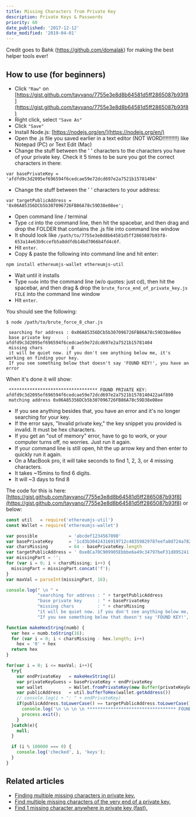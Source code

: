 ```yaml
---
title: Missing Characters from Private Key
description: Private Keys & Passwords
priority: 60
date_published: '2017-12-12'
date_modified: '2019-04-01'
---
```


Credit goes to Bahk (<https://github.com/domalak>) for making the best helper tools ever!

## How to use (for beginners)

* Click `"Raw"` on [https://gist.github.com/tayvano/7755e3e8d8b64581d5ff2865087b93f8](https://gist.github.com/tayvano/7755e3e8d8b64581d5ff2865087b93f8)
* Right click, select `"Save As"`
* Click `"Save"`
* Install Node.js: [https://nodejs.org/en/](https://nodejs.org/en/)
* Open the .js file you saved earlier in a text editor (NOT WORD!!!!!!!!!!) like Notepad (PC) or Text Edit (Mac)
* Change the stuff between the ' ' characters to the characters you have of your private key. Check it 5 times to be sure you got the correct characters in there:

`var basePrivateKey = 'afdfd9c3d2095ef696594f6cedcae59e72dcd697e2a7521b15781404'`

* Change the stuff between the ' ' characters to your address:

`var targetPublicAddress = '0x06A85356DCb5b307096726FB86A78c59D38e08ee';`

* Open command line / terminal
* Type `cd` into the command line, then hit the spacebar, and then drag and drop the FOLDER that contains the .js file into command line window
* It should look like `/path/to/7755e3e8d8b64581d5ff2865087b93f8-653a14e63b9ccefb5a8ddfdb14bd7066b4fd4c6f`.
* Hit `enter`.
* Copy & paste the following into command line and hit enter:

`npm install ethereumjs-wallet ethereumjs-util`

* Wait until it installs
* Type `node` into the command line (w/o quotes: just cd), then hit the spacebar, and then drag & drop the `brute_force_end_of_private_key.js FILE` into the command line window
* Hit `enter`.

You should see the following:

```text
$ node /path/to/brute_force_8_char.js

 searching for address : 0x06A85356DCb5b307096726FB86A78c59D38e08ee
 base private key      : afdfd9c3d2095ef696594f6cedcae59e72dcd697e2a7521b15781404
 missing chars         : 8
 it will be quiet now. if you don't see anything below me, it's working on finding your key.
 If you see something below that doesn't say 'FOUND KEY!', you have an error
```

When it's done it will show:

```text
 ********************************** FOUND PRIVATE KEY: afdfd9c3d2095ef696594f6cedcae59e72dcd697e2a7521b1578140422a4f890
 matching address 0x06A85356DCb5b307096726FB86A78c59D38e08ee
```

* If you see anything besides that, you have an error and it's no longer searching for your key.
* If the error says, "Invalid private key," the key snippet you provided is invalid. It must be hex characters.
* If you get an "out of memory" error, have to go to work, or your computer turns off, no worries. Just run it again.
* If your command line is still open, hit the up arrow key and then enter to quickly run it again.
* On a MacBook pro, it will take seconds to find 1, 2, 3, or 4 missing characters.
* It takes ~15mins to find 6 digits.
* It will ~3 days to find 8

The code for this is here: [https://gist.github.com/tayvano/7755e3e8d8b64581d5ff2865087b93f8](https://gist.github.com/tayvano/7755e3e8d8b64581d5ff2865087b93f8) or below:

```js
const util   = require('ethereumjs-util')
const Wallet = require('ethereumjs-wallet')

var possible            = 'abcdef1234567890'
var basePrivateKey      = '1cd3b30424316919712c48359829787eefa0d724a78274a506530dbb72'
var charsMissing        = 64 - basePrivateKey.length
var targetPublicAddress = ' 0xe8Ca70C909905Ebbbe6a49c34797beF31d895241'
var missingPart = '';
for (var i = 0; i < charsMissing; i++) {
  missingPart = missingPart.concat('f');
}
var maxVal = parseInt(missingPart, 16);

console.log(" \n " +
            "searching for address : " + targetPublicAddress                                               + " \n " +
            "base private key      : " + basePrivateKey                                                    + " \n " +
            "missing chars         : " + charsMissing                                                      + " \n " +
            "it will be quiet now. if you don't see anything below me, it's working on finding your key."  + " \n " +
            "If you see something below that doesn't say 'FOUND KEY!', you have an error"                  + " \n " )

function makeHexString(numb) {
  var hex = numb.toString(16);
  for (var i = 0; i < charsMissing - hex.length; i++)
    hex = '0' + hex
  return hex
}

for(var i = 0; i <= maxVal; i++){
  try{
    var endPrivateKey   = makeHexString(i)
    var privateKeyGuess = basePrivateKey + endPrivateKey
    var wallet          = Wallet.fromPrivateKey(new Buffer(privateKeyGuess, "hex"))
    var publicAddress   = util.bufferToHex(wallet.getAddress())
    // console.log(i + ": " + endPrivateKey)
    if(publicAddress.toLowerCase() == targetPublicAddress.toLowerCase()){
      console.log('\n \n \n \n ********************************** FOUND PRIVATE KEY: ' + privateKeyGuess + " \n matching address " + targetPublicAddress + " \n \n \n \n ");
      process.exit();
    }
  }catch(e){
    null;
  }

  if (i % 100000 === 0) {
    console.log('checked', i, 'keys');
  }
}
```

## Related articles

* [Finding multiple missing characters in private key.](https://gist.github.com/domalak/f72414b6be6bbe497416f11bfe0d224a)
* [Find multiple missing characters of the very end of a private key.](/troubleshooting/accessing-wallet/missing-characters-of-private-key)
* [Find 1 missing character anywhere in private key (fast).](/troubleshooting/accessing-wallet/accessing-different-address-same-private-key-ether)
